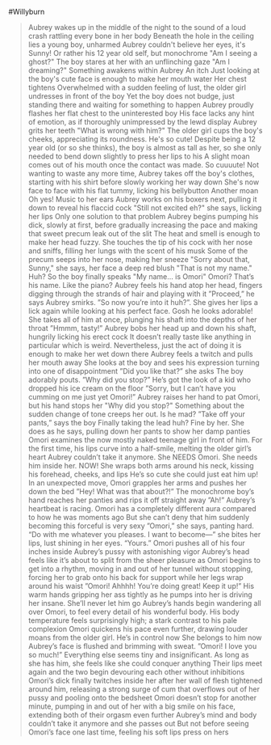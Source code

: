 #Willyburn

>Aubrey wakes up in the middle of the night to the sound of a loud crash rattling every bone in her body
>Beneath the hole in the ceiling lies a young boy, unharmed
>Aubrey couldn't believe her eyes, it's Sunny! Or rather his 12 year old self, but monochrome
>"Am I seeing a ghost?"
>The boy stares at her with an unflinching gaze
>"Am I dreaming?"
>Something awakens within Aubrey
>An itch
>Just looking at the boy's cute face is enough to make her mouth water
>Her chest tightens
>Overwhelmed with a sudden feeling of lust, the older girl undresses in front of the boy
>Yet the boy does not budge, just standing there and waiting for something to happen
>Aubrey proudly flashes her flat chest to the uninterested boy
>His face lacks any hint of emotion, as if thoroughly unimpressed by the lewd display
>Aubrey grits her teeth
>"What is wrong with him?"
>The older girl cups the boy's cheeks, appreciating its roundness. He's so cute!
>Despite being a 12 year old (or so she thinks), the boy is almost as tall as her, so she only needed to bend down slightly to press her lips to his
>A slight moan comes out of his mouth once the contact was made. So cuuuute!
>Not wanting to waste any more time, Aubrey takes off the boy's clothes, starting with his shirt before slowly working her way down
>She's now face to face with his flat tummy, licking his bellybutton
>Another moan
>Oh yes!
>Music to her ears
>Aubrey works on his boxers next, pulling it down to reveal his flaccid cock
>"Still not excited eh?" she says, licking her lips
>Only one solution to that problem
>Aubrey begins pumping his dick, slowly at first, before gradually increasing the pace and making that sweet precum leak out of the slit
>The heat and smell is enough to make her head fuzzy. She touches the tip of his cock with her nose and sniffs, filling her lungs with the scent of his musk
>Some of the precum seeps into her nose, making her sneeze
>"Sorry about that, Sunny," she says, her face a deep red blush
>"That is not my name."
>Huh? So the boy finally speaks
>"My name... is Omori"
>Omori? That’s his name. Like the piano?
>Aubrey feels his hand atop her head, fingers digging through the strands of hair and playing with it
>”Proceed,” he says
>Aubrey smirks. ”So now you’re into it huh?”. She gives her lips a lick again while looking at his perfect face. Gosh he looks adorable!
>She takes all of him at once, plunging his shaft into the depths of her throat
>”Hmmm, tasty!”
>Aubrey bobs her head up and down his shaft, hungrily licking his erect cock
>It doesn’t really taste like anything in particular which is weird. Nevertheless, just the act of doing it is enough to make her wet down there
>Aubrey feels a twitch and pulls her mouth away
>She looks at the boy and sees his expression turning into one of disappointment
>”Did you like that?” she asks
>The boy adorably pouts. ”Why did you stop?” He’s got the look of a kid who dropped his ice cream on the floor
>”Sorry, but I can’t have you cumming on me just yet Omori!” Aubrey raises her hand to pat Omori, but his hand stops her
>"Why did you stop?"
>Something about the sudden change of tone creeps her out. Is he mad?
>”Take off your pants,” says the boy
>Finally taking the lead huh? Fine by her. She does as he says, pulling down her pants to show her damp panties
>Omori examines the now mostly naked teenage girl in front of him. For the first time, his lips curve into a half-smile, melting the older girl’s heart
>Aubrey couldn’t take it anymore. She NEEDS Omori. She needs him inside her. NOW!
>She wraps both arms around his neck, kissing his forehead, cheeks, and lips
>He’s so cute she could just eat him up!
>In an unexpected move, Omori grapples her arms and pushes her down the bed
>”Hey! What was that about?!”
>The monochrome boy’s hand reaches her panties and rips it off straight away
>”Ah!”
>Aubrey’s heartbeat is racing. Omori has a completely different aura compared to how he was moments ago
>But she can’t deny that him suddenly becoming this forceful is very sexy
>”Omori,” she says, panting hard. “Do with me whatever you pleases. I want to become—” she bites her lips, lust shining in her eyes. “Yours.”
>Omori pushes all of his four inches inside Aubrey’s pussy with astonishing vigor
>Aubrey’s head feels like it’s about to split from the sheer pleasure as Omori begins to get into a rhythm, moving in and out of her tunnel without stopping, forcing her to grab onto his back for support while her legs wrap around his waist
>”Omori! Ahhhh! You’re doing great! Keep it up!” His warm hands gripping her ass tightly as he pumps into her is driving her insane. She’ll never let him go
>Aubrey’s hands begin wandering all over Omori, to feel every detail of his wonderful body. His body temperature feels surprisingly high; a stark contrast to his pale complexion
>Omori quickens his pace even further, drawing louder moans from the older girl. He’s in control now
>She belongs to him now
>Aubrey’s face is flushed and brimming with sweat. ”Omori! I love you so much!” Everything else seems tiny and insignificant. As long as she has him, she feels like she could conquer anything
>Their lips meet again and the two begin devouring each other without inhibitions
>Omori’s dick finally twitches inside her after her wall of flesh tightened around him, releasing a strong surge of cum that overflows out of her pussy and pooling onto the bedsheet
>Omori doesn’t stop for another minute, pumping in and out of her with a big smile on his face, extending both of their orgasm even further
>Aubrey’s mind and body couldn’t take it anymore and she passes out
>But not before seeing Omori’s face one last time, feeling his soft lips press on hers
